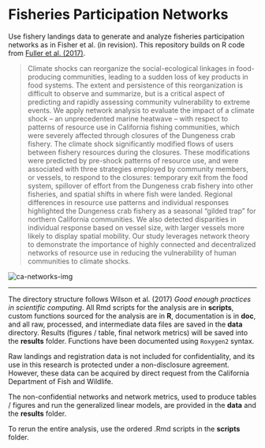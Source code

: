 # Fisheries Participation Networks

Use fishery landings data to generate and analyze fisheries participation networks as in Fisher et al. (in revision). This repository builds on R code from [Fuller et al. (2017)](https://doi.org/10.1093/icesjms/fsx128).

> Climate shocks can reorganize the social-ecological linkages in food-producing communities, leading to a sudden loss of key products in food systems. The extent and persistence of this reorganization is difficult to observe and summarize, but is a critical aspect of predicting and rapidly assessing community vulnerability to extreme events. We apply network analysis to evaluate the impact of a climate shock – an unprecedented marine heatwave – with respect to patterns of resource use in California fishing communities, which were severely affected through closures of the Dungeness crab fishery. The climate shock significantly modified flows of users between fishery resources during the closures. These modifications were predicted by pre-shock patterns of resource use, and were associated with three strategies employed by community members, or vessels, to respond to the closures: temporary exit from the food system, spillover of effort from the Dungeness crab fishery into other fisheries, and spatial shifts in where fish were landed. Regional differences in resource use patterns and individual responses highlighted the Dungeness crab fishery as a seasonal “gilded trap” for northern California communities. We also detected disparities in individual response based on vessel size, with larger vessels more likely to display spatial mobility. Our study leverages network theory to demonstrate the importance of highly connected and decentralized networks of resource use in reducing the vulnerability of human communities to climate shocks. 


![ca-networks-img](https://github.com/mfisher5/ParticipationNetworks/blob/master/results/figures/fig1/example_network.png?raw=true)

---


The directory structure follows Wilson et al. (2017) *Good enough practices in scientific computing*. All Rmd scripts for the analysis are in **scripts**, custom functions sourced for the analysis are in **R**,  documentation is in **doc**, and all raw, processed, and intermediate data files are saved in the **data** directory. Results (figures / table, final network metrics) will be saved into the **results** folder. Functions have been documented using `Roxygen2` syntax. 

Raw landings and registration data is not included for confidentiality, and its use in this research is protected under a non-disclosure agreement. However, these data can be acquired by direct request from the California Department of Fish and Wildlife. 

The non-confidential networks and network metrics, used to produce tables / figures and run the generalized linear models, are provided in the **data** and the **results** folder.

To rerun the entire analysis, use the ordered .Rmd scripts in the **scripts** folder.





